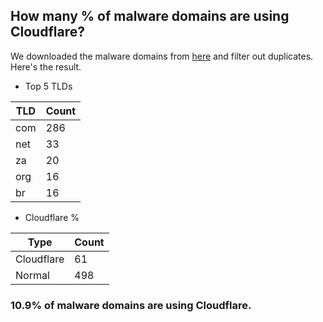 ## How many % of malware domains are using Cloudflare?


We downloaded the malware domains from [here](https://urlhaus.abuse.ch) and filter out duplicates.
Here's the result.


[//]: # (start replacement)


- Top 5 TLDs

| TLD | Count |
| --- | --- |
| com | 286 |
| net | 33 |
| za | 20 |
| org | 16 |
| br | 16 |


- Cloudflare %

| Type | Count |
| --- | --- |
| Cloudflare | 61 |
| Normal | 498 |


### 10.9% of malware domains are using Cloudflare.